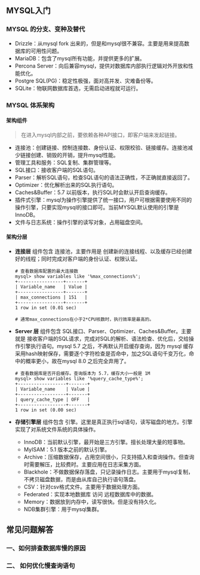 ## MYSQL入门

### MYSQL 的分支、变种及替代

- Drizzle：从mysql fork 出来的，但是和mysql很不兼容。主要是用来提高数据库的可用性问题。
- MariaDB：包含了mysql所有功能，并提供更多的扩展。
- Percona Server：向后兼容mysql，提供对数据库内部执行逻辑对外开放和性能优化。
- Postgre SQL(PG)：稳定性极强，面对高并发、灾难备份等。
- SQLite：物联网数据库首选，无需启动进程就可运行。



### MYSQL 体系架构

#### 架构组件

> 在进入mysql内部之前，要依赖各种API接口，即客户端来发起链接。

- 连接池：创建链接、控制连接数、身份认证、权限校验、链接缓存。连接池减少链接创建、销毁的开销，提升mysql性能。
- 管理工具和服务：SQL复制、集群管理等。
- SQL接口：接收客户端的SQL语句。
- Parser：解析SQL语句，检查SQL语句的语法正确性，不正确就直接返回了。
- Optimizer：优化解析出来的SQL执行语句。
- Caches&Buffer：5.7 以前版本，执行SQL时会默认开启查询缓存。
- 插件式引擎：mysql为操作引擎提供了统一接口，用户可根据需要使用不同的操作引擎，只要实现mysql的接口即可。当前MYSQL默认使用的引擎是InnoDB。
- 文件与日志系统：操作引擎的读写对象，占用磁盘空间。



#### 架构分层

- **连接层**    组件包含 连接池，主要作用是 创建新的连接线程、以及缓存已经创建好的线程；同时完成对客户端的身份认证、权限认证。

  ``` shell
  # 查看数据库配置的最大连接数
  mysql> show variables like '%max_connections%';
  +-----------------+-------+
  | Variable_name   | Value |
  +-----------------+-------+
  | max_connections | 151   |
  +-----------------+-------+
  1 row in set (0.01 sec)
  
  # 通常max_connections在小于2*CPU核数时，执行效率是最高的。
  ```

- **Server 层**	组件包含 SQL接口、Parser、Optimizer、Caches&Buffer。主要就是 接收客户端的SQL请求，完成对SQL的解析、语法检查、优化后，交给操作引擎执行语句。mysql 5.7 之后，不再默认开启缓存查询，因为 mysql 缓存采用hash映射保存，需要逐个字符检查是否命中，加之SQL语句千变万化，命中的概率更小，故在mysql 8.0 之后完全弃用了。

  ``` shell
  # 查看数据库是否开启缓存。查询版本为 5.7，缓存大小一般是 1M
  mysql> show variables like '%query_cache_type%';
  +------------------+-------+
  | Variable_name    | Value |
  +------------------+-------+
  | query_cache_type | OFF   |
  +------------------+-------+
  1 row in set (0.00 sec)
  ```

- **存储引擎层**	组件包含 引擎。这里是真正执行sql语句，读写磁盘的地方。引擎实现了对系统文件系统的具体操作。

  - InnoDB：当前默认引擎，最开始是三方引擎。擅长处理大量的短事物。
  - MyISAM：5.1 版本之前的默认引擎。
  - Archive：压缩数据保存，占用空间很小，只支持插入和查询操作。但查询时需要解压，比较费时。主要应用在日志采集方面。
  - Blackhole：不做数据保存落盘，只记录操作日志。主要用于mysql复制，不拷贝磁盘数据，而是由从库自己执行语句落盘。
  - CSV：针对csv格式文件。主要用于数据处理方面。
  - Federated：实现本地数据库 访问 远程数据库中的数据。
  - Memory：数据放到内存中，读写很快。但是没有持久化。
  - NDB集群引擎：用于mysql集群。

  





## 常见问题解答

### 一、如何排查数据库慢的原因

### 二、 如何优化慢查询语句

